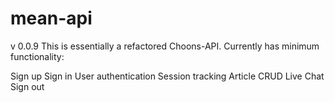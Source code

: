 # mean-api
v 0.0.9
This is essentially a refactored Choons-API. Currently has minimum functionality:

Sign up
Sign in
User authentication
Session tracking
Article CRUD
Live Chat
Sign out
